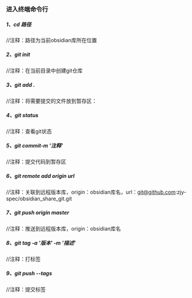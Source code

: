 ### 进入终端命令行

##### 1、cd 路径
//注释：路径为当前obsidian库所在位置

##### 2、git init
//注释：在当前目录中创建git仓库

##### 3、git add .
//注释：将需要提交的文件放到暂存区：

##### 4、git status
//注释：查看git状态

##### 5、git commit-m '注释'
//注释：提交代码到暂存区

##### 6、git remote add origin url
//注释：关联到远程版本库，origin：obsidian库名，url：git@github.com:zjy-spec/obsidian_share_git.git

##### 7、git push origin master
//注释：推送到远程版本库，origin：obsidian库名

##### 8、git tag -a '版本' -m '描述'
//注释：打标签

##### 9、git push --tags
//注释：提交标签